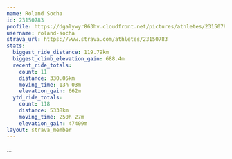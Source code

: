```yaml
---
name: Roland Socha
id: 23150783
profile: https://dgalywyr863hv.cloudfront.net/pictures/athletes/23150783/14745672/4/large.jpg
username: roland-socha
strava_url: https://www.strava.com/athletes/23150783
stats:
  biggest_ride_distance: 119.79km
  biggest_climb_elevation_gain: 688.4m
  recent_ride_totals:
    count: 11
    distance: 330.05km
    moving_time: 13h 03m
    elevation_gain: 662m
  ytd_ride_totals:
    count: 118
    distance: 5338km
    moving_time: 250h 27m
    elevation_gain: 47409m
layout: strava_member
--- 
```

...
